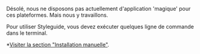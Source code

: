 Désolé, nous ne disposons pas actuellement d'application 'magique' pour ces plateformes. Mais nous y travaillons.

Pour utiliser Styleguide, vous devez exécuter quelques ligne de commande dans le terminal.

*[Visiter la section "Installation manuelle"](#manual-install).

